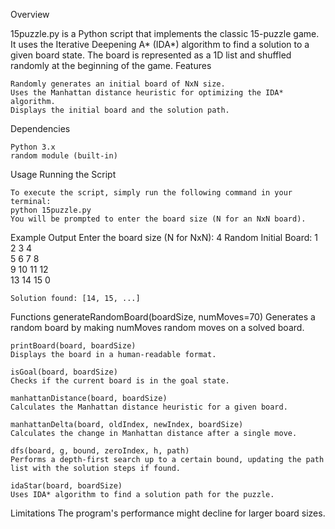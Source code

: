 Overview

15puzzle.py is a Python script that implements the classic 15-puzzle game. It uses the Iterative Deepening A* (IDA*) algorithm to find a solution to a given board state. The board is represented as a 1D list and shuffled randomly at the beginning of the game.
Features

    Randomly generates an initial board of NxN size.
    Uses the Manhattan distance heuristic for optimizing the IDA* algorithm.
    Displays the initial board and the solution path.

Dependencies

    Python 3.x
    random module (built-in)

Usage
    Running the Script

    To execute the script, simply run the following command in your terminal:
    python 15puzzle.py
    You will be prompted to enter the board size (N for an NxN board).

Example Output
    Enter the board size (N for NxN): 4
    Random Initial Board:
    1	2	3	4	
    5	6	7	8	
    9	10	11	12	
    13	14	15	0	

    Solution found: [14, 15, ...]

Functions
    generateRandomBoard(boardSize, numMoves=70)
    Generates a random board by making numMoves random moves on a solved board.

    printBoard(board, boardSize)
    Displays the board in a human-readable format.

    isGoal(board, boardSize)
    Checks if the current board is in the goal state.

    manhattanDistance(board, boardSize)
    Calculates the Manhattan distance heuristic for a given board.

    manhattanDelta(board, oldIndex, newIndex, boardSize)
    Calculates the change in Manhattan distance after a single move.

    dfs(board, g, bound, zeroIndex, h, path)
    Performs a depth-first search up to a certain bound, updating the path list with the solution steps if found.

    idaStar(board, boardSize)
    Uses IDA* algorithm to find a solution path for the puzzle.

Limitations
    The program's performance might decline for larger board sizes.